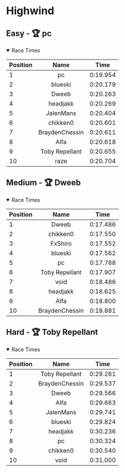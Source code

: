 # Highwind
## Easy - 🏆 pc
<details open>
<summary>Race Times</summary>

| Position      | Name          | Time  |
| :------------- |:-------------:| :-----: |
| 1              | pc | 0:19.954 |
| 2              | blueski | 0:20.179 |
| 3              | Dweeb | 0:20.263 |
| 4              | headjakk | 0:20.269 |
| 5              | JalenMans | 0:20.404 |
| 6              | chikken0 | 0:20.601 |
| 7              | BraydenChessin | 0:20.611 |
| 8              | Alfa | 0:20.618 |
| 9              | Toby Repellant | 0:20.655 |
| 10              | raze | 0:20.704 |

</details>

## Medium - 🏆 Dweeb
<details open>
<summary>Race Times</summary>

| Position      | Name          | Time  |
| :------------- |:-------------:| :-----: |
| 1              | Dweeb | 0:17.486 |
| 2              | chikken0 | 0:17.550 |
| 3              | FxShiro | 0:17.552 |
| 4              | blueski | 0:17.562 |
| 5              | pc | 0:17.788 |
| 6              | Toby Repellant | 0:17.907 |
| 7              | void | 0:18.486 |
| 8              | headjakk | 0:18.625 |
| 9              | Alfa | 0:18.800 |
| 10              | BraydenChessin | 0:18.881 |

</details>

## Hard - 🏆 Toby Repellant
<details open>
<summary>Race Times</summary>

| Position      | Name          | Time  |
| :------------- |:-------------:| :-----: |
| 1              | Toby Repellant | 0:29.261 |
| 2              | BraydenChessin | 0:29.537 |
| 3              | Dweeb | 0:29.566 |
| 4              | Alfa | 0:29.663 |
| 5              | JalenMans | 0:29.741 |
| 6              | blueski | 0:29.824 |
| 7              | headjakk | 0:30.236 |
| 8              | pc | 0:30.324 |
| 9              | chikken0 | 0:30.540 |
| 10              | void | 0:31.000 |

</details>
